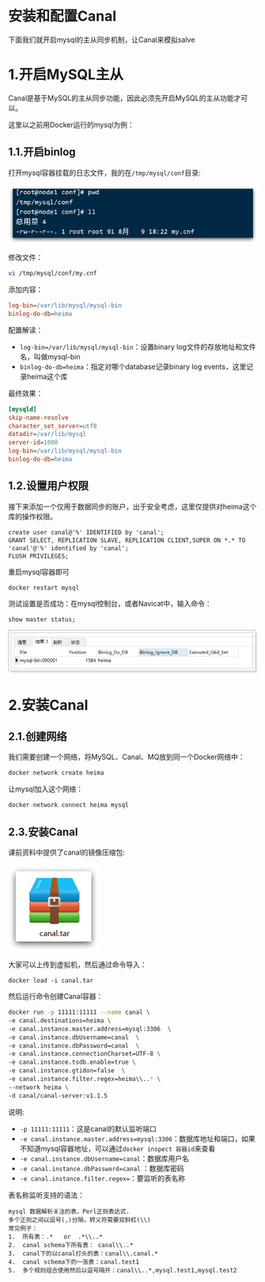 # 安装和配置Canal

下面我们就开启mysql的主从同步机制，让Canal来模拟salve

# 1.开启MySQL主从

Canal是基于MySQL的主从同步功能，因此必须先开启MySQL的主从功能才可以。

这里以之前用Docker运行的mysql为例：

## 1.1.开启binlog

打开mysql容器挂载的日志文件，我的在`/tmp/mysql/conf`目录:

![image-20210813153241537](assets/image-20210813153241537.png)

修改文件：

```sh
vi /tmp/mysql/conf/my.cnf
```

添加内容：

```ini
log-bin=/var/lib/mysql/mysql-bin
binlog-do-db=heima
```

配置解读：

- `log-bin=/var/lib/mysql/mysql-bin`：设置binary log文件的存放地址和文件名，叫做mysql-bin
- `binlog-do-db=heima`：指定对哪个database记录binary log events，这里记录heima这个库

最终效果：

```ini
[mysqld]
skip-name-resolve
character_set_server=utf8
datadir=/var/lib/mysql
server-id=1000
log-bin=/var/lib/mysql/mysql-bin
binlog-do-db=heima
```

## 1.2.设置用户权限

接下来添加一个仅用于数据同步的账户，出于安全考虑，这里仅提供对heima这个库的操作权限。

```mysql
create user canal@'%' IDENTIFIED by 'canal';
GRANT SELECT, REPLICATION SLAVE, REPLICATION CLIENT,SUPER ON *.* TO 'canal'@'%' identified by 'canal';
FLUSH PRIVILEGES;
```

重启mysql容器即可

```
docker restart mysql
```

测试设置是否成功：在mysql控制台，或者Navicat中，输入命令：

```
show master status;
```

![image-20200327094735948](assets/image-20200327094735948.png)

# 2.安装Canal

## 2.1.创建网络

我们需要创建一个网络，将MySQL、Canal、MQ放到同一个Docker网络中：

```sh
docker network create heima
```

让mysql加入这个网络：

```sh
docker network connect heima mysql
```

## 2.3.安装Canal

课前资料中提供了canal的镜像压缩包:

![image-20210813161804292](assets/image-20210813161804292.png)

大家可以上传到虚拟机，然后通过命令导入：

```
docker load -i canal.tar
```

然后运行命令创建Canal容器：

```sh
docker run -p 11111:11111 --name canal \
-e canal.destinations=heima \
-e canal.instance.master.address=mysql:3306  \
-e canal.instance.dbUsername=canal  \
-e canal.instance.dbPassword=canal  \
-e canal.instance.connectionCharset=UTF-8 \
-e canal.instance.tsdb.enable=true \
-e canal.instance.gtidon=false  \
-e canal.instance.filter.regex=heima\\..* \
--network heima \
-d canal/canal-server:v1.1.5
```

说明:

- `-p 11111:11111`：这是canal的默认监听端口
- `-e canal.instance.master.address=mysql:3306`：数据库地址和端口，如果不知道mysql容器地址，可以通过`docker inspect 容器id`来查看
- `-e canal.instance.dbUsername=canal`：数据库用户名
- `-e canal.instance.dbPassword=canal` ：数据库密码
- `-e canal.instance.filter.regex=`：要监听的表名称

表名称监听支持的语法：

```
mysql 数据解析关注的表，Perl正则表达式.
多个正则之间以逗号(,)分隔，转义符需要双斜杠(\\) 
常见例子：
1.  所有表：.*   or  .*\\..*
2.  canal schema下所有表： canal\\..*
3.  canal下的以canal打头的表：canal\\.canal.*
4.  canal schema下的一张表：canal.test1
5.  多个规则组合使用然后以逗号隔开：canal\\..*,mysql.test1,mysql.test2 
```

